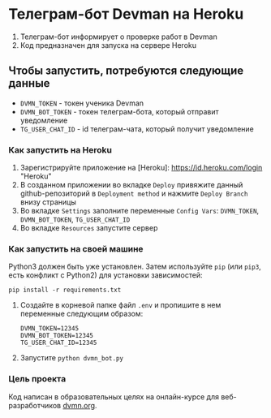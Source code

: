 # Телеграм-бот Devman на Heroku

1. Телеграм-бот информирует о проверке работ в Devman 
2. Код предназначен для запуска на сервере Heroku

## Чтобы запустить, потребуются следующие данные

* `DVMN_TOKEN` - токен ученика Devman
* `DVMN_BOT_TOKEN` - токен телеграм-бота, который отправит уведомление
* `TG_USER_CHAT_ID` - id телеграм-чата, который получит уведомление

### Как запустить на Heroku

1. Зарегистрируйте приложение на [Heroku]: https://id.heroku.com/login "Heroku"
2. В созданном приложении во вкладке `Deploy`
привяжите данный github-репозиторий в `Deployment method`
и нажмите `Deploy Branch` внизу страницы
3. Во вкладке `Settings` заполните переменные `Config Vars`: `DVMN_TOKEN`, `DVMN_BOT_TOKEN`, `TG_USER_CHAT_ID`
4. Во вкладке `Resources` запустите сервер

### Как запустить на своей машине

Python3 должен быть уже установлен. 
Затем используйте `pip` (или `pip3`, есть конфликт с Python2) для установки зависимостей:
```
pip install -r requirements.txt
```

1. Создайте в корневой папке файл ```.env``` и пропишите в нем переменные следующим образом:  
    ```
    DVMN_TOKEN=12345
    DVMN_BOT_TOKEN=12345
    TG_USER_CHAT_ID=12345
    ```

2. Запустите ```python dvmn_bot.py```


### Цель проекта

Код написан в образовательных целях на онлайн-курсе для веб-разработчиков [dvmn.org](https://dvmn.org/).
